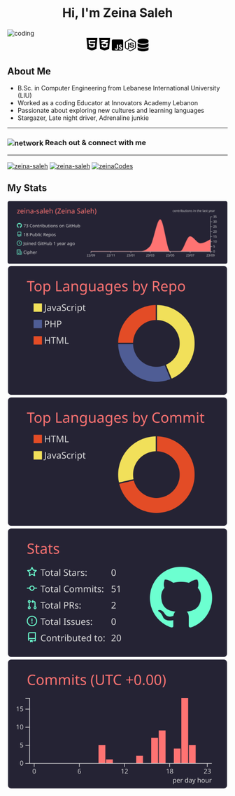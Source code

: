 <h1 align="center" >Hi, I'm Zeina Saleh</h1>
<img align="center" src="https://media.giphy.com/media/sNJhFCKVUOCdHtDPa7/giphy.gif" width="100%" height="300" alt="coding">
<div align="center">
    <img src="resources/html5.svg" width="5%" alt="html5"> <img src="resources/css3-alt.svg" width="5%" alt="css3"> <img src="resources/square-js.svg" width="5%" alt="js"> <img src="resources/node-js.svg" width="5%" alt="nodejs"> <img src="resources/database-solid.svg" width="5%" alt="mongoDB">
</div>
<div class="currently-working">
      <h2>About Me</h2>
  <ul class="animated-bullets">
    <li>B.Sc. in Computer Engineering from Lebanese International University (LIU) </li>
    <li>Worked as a coding Educator at Innovators Academy Lebanon</li>
    <li>Passionate about exploring new cultures and learning languages</li>
    <li>Stargazer, Late night driver, Adrenaline junkie</li>
  </ul>
</div>
<hr>

### <img align="center" width="5%" alt="network" src="Assets/network.gif"> Reach out & connect with me
<hr>
<p align="left">
<a href="https://www.linkedin.com/in/zeina-saleh-175610241/" target="blank"><img align="center" src="https://raw.githubusercontent.com/rahuldkjain/github-profile-readme-generator/master/src/images/icons/Social/linked-in-alt.svg" alt="zeina-saleh" height="30" width="40" /></a>
<a href="https://www.instagram.com/zeina___saleh/" target="blank"><img align="center" src="https://raw.githubusercontent.com/rahuldkjain/github-profile-readme-generator/master/src/images/icons/Social/instagram.svg" alt="zeina-saleh" height="30" width="40" /></a>
<a href="https://www.hackerrank.com/zeinaCodes?hr_r=1" target="blank"><img align="center" src="https://raw.githubusercontent.com/rahuldkjain/github-profile-readme-generator/master/src/images/icons/Social/hackerrank.svg" alt="zeinaCodes" height="30" width="40" /></a>
</p>

 <h2>My Stats</h2>

[![](https://raw.githubusercontent.com/zeina-saleh/Thickduck/master/profile-summary-card-output/aura_dark/0-profile-details.svg)](https://github.com/vn7n24fzkq/github-profile-summary-cards)
[![](https://raw.githubusercontent.com/zeina-saleh/Thickduck/master/profile-summary-card-output/aura_dark/1-repos-per-language.svg)](https://github.com/vn7n24fzkq/github-profile-summary-cards) [![](https://raw.githubusercontent.com/zeina-saleh/Thickduck/master/profile-summary-card-output/aura_dark/2-most-commit-language.svg)](https://github.com/vn7n24fzkq/github-profile-summary-cards)
[![](https://raw.githubusercontent.com/zeina-saleh/Thickduck/master/profile-summary-card-output/aura_dark/3-stats.svg)](https://github.com/vn7n24fzkq/github-profile-summary-cards) [![](https://raw.githubusercontent.com/zeina-saleh/Thickduck/master/profile-summary-card-output/aura_dark/4-productive-time.svg)](https://github.com/vn7n24fzkq/github-profile-summary-cards)


